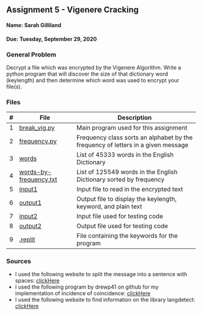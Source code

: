 ## Assignment 5 - Vigenere Cracking
#### Name: Sarah Gilliland
#### Due: Tuesday, September 29, 2020

### General Problem
Decrypt a file which was encrypted by the Vigenere Algorithm.
Write a python program that will discover the size of that dictionary word (keylength) and then determine which word was used to encrypt your file(s).

### Files

|   #   | File                       | Description                                                |
| :---: | -------------------------- | ---------------------------------------------------------- |
|   1   | [break_vig.py](https://github.com/sgilliland/4663-Cryptography-Gilliland/blob/master/Assignments/A05/break_vig.py)     | Main program used for this assignment       |
|   2   | [frequency.py](https://github.com/sgilliland/4663-Cryptography-Gilliland/blob/master/Assignments/A05/frequency.py)     | Frequency class sorts an alphabet by the frequency of letters in a given message    |
|   3   | [words](https://github.com/sgilliland/4663-Cryptography-Gilliland/blob/master/Assignments/A05/words)     | List of 45333 words in the English Dictionary    |
|   4   | [words-by-frequency.txt](https://github.com/sgilliland/4663-Cryptography-Gilliland/blob/master/Assignments/A05/words-by-frequency.txt)     | List of 125549 words in the English Dictionary sorted by frequency    |
|   5   | [input1](https://github.com/sgilliland/4663-Cryptography-Gilliland/blob/master/Assignments/A05/input1)     | Input file to read in the encrypted text       |
|   6   | [output1](https://github.com/sgilliland/4663-Cryptography-Gilliland/blob/master/Assignments/A05/output1)     | Output file to display the keylength, keyword, and plain text       |
|   7   | [input2](https://github.com/sgilliland/4663-Cryptography-Gilliland/blob/master/Assignments/A05/input2)     | Input file used for testing code       |
|   8   | [output2](https://github.com/sgilliland/4663-Cryptography-Gilliland/blob/master/Assignments/A05/output2)     | Output file used for testing code       |
|   9   | [.replit](https://github.com/sgilliland/4663-Cryptography-Gilliland/blob/master/Assignments/A05/.replit)     | File containing the keywords for the program       |


### Sources
- I used the following website to split the message into a sentence with spaces: [clickHere](https://stackoverflow.com/questions/8870261/how-to-split-text-without-spaces-into-list-of-words)
- I used the following program by drewp41 on github for my implementation of incidence of coincidence: [clickHere](https://github.com/drewp41/Vigenere-Cipher-Breaker/blob/master/Vigenere_cipher.py)
- I used the following website to find information on the library langdetect: [clickHere](https://pypi.org/project/langdetect/)

